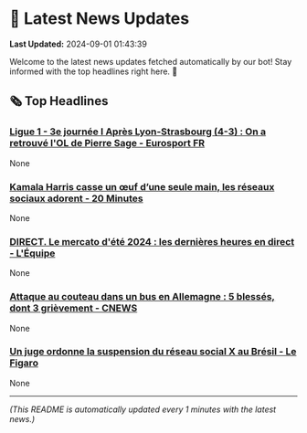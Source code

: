 # 📰 Latest News Updates
**Last Updated:** 2024-09-01 01:43:39

Welcome to the latest news updates fetched automatically by our bot! Stay informed with the top headlines right here. 🚀

## 🗞️ Top Headlines

### [Ligue 1 - 3e journée I Après Lyon-Strasbourg (4-3) : On a retrouvé l'OL de Pierre Sage - Eurosport FR](https://news.google.com/rss/articles/CBMi7AFBVV95cUxNcnpKR0ZVYnFHRmFLQ1NjR2FjTkkwR3p2ZkhvZEdzUnhIQkpHd19JVWpDM2dtQzJMdDZqWmVKMWszSWQ5RUJlSXFJcnVCTUZsa0ZJR3oyeE1mWEM4amRWTFQ5b0hvOFVyWDBWM2pGczBCNmtHWkpzNW5hOWhCVkV2RmVNMEpDTEc2NDlMbjhtQ2tkYjkyWkhzbVY2ZmNEV1diRUprTkxsRHR6c1lpRVpaSW50ZUlDZ3l0SkFwRFN6eFBNbWpKTlVxTkNlRVpKOVhYaDBaVUowTmZhZV9UR0lFT2EtcUl0MHNyNjVvdw?oc=5)
None

### [Kamala Harris casse un œuf d’une seule main, les réseaux sociaux adorent - 20 Minutes](https://news.google.com/rss/articles/CBMihAJBVV95cUxNMGo4MW9JUjg5NzdmdGdZZlhTQ0NzR0ZYQkt3TVlCMnFaYjc0VTdPdUZkSlhhM25uWC1XNFl1VVNRTV9VMzVtYnFnY0ZKOFVVVUs3VTNUUzVfTTM2LXVtTFBUV0JaUGdhRnFENTRMSFUxRXcwX0E4Vi1NVjNkR0NuZFZZenNQVVYzUm13RmRHWVBfTVk2U3BjZzZHYlMyNVNRSVRqZXV6eFF1dVExREphakowd1V6dkJ1LUdSVE1FaWl6WFhWNENaLWd3UzBZSC0wRjZsLXN0Q0xJUVVaaDVub240RzB5Y3VJRFROMGRyYWotMWJWb1JNT0FQREFrbEhOLUxDaQ?oc=5)
None

### [DIRECT. Le mercato d'été 2024 : les dernières heures en direct - L'Équipe](https://news.google.com/rss/articles/CBMihgFBVV95cUxQOEQ1SGVfcTJ3bklSdEZRNGItcGZreklfZ0d6U2FBWmdxQnlGU1k0clVidWhGeWtZd3JXVkU2SjJ0WmRaczdHdmhDVUt5SmllMXJNSmhIVDEyUkd0eUc3MWVEbFZRVExFaERiRVVtazM5a28zeW8yUUJBeXdLN1RaUldQTk1iUQ?oc=5)
None

### [Attaque au couteau dans un bus en Allemagne : 5 blessés, dont 3 grièvement - CNEWS](https://news.google.com/rss/articles/CBMiuAFBVV95cUxNNVhJLS1IeHFyY0tqM0QtTWZ0SDNoME9jbktxeF9ZQ1EzTWJuSzk1VzJrUXA5VDRXMlVxT1dFYXFfNXpOLW1HMGxCZ0k2M0JZYTNNbUdMMmRNMGpJRGJPUmdTSm5ZcWdabXhncEhqbG5wbGppT2dRY29lTTQ1NE4yRFQ0R0w3dzE0aXBmWm55dEpkVG9jVFVYRlloblBfLUsxMUNfZVE3YWN4ajNBeDJaQk9LSUxKVVhG0gG-AUFVX3lxTE85QmlHQ3BaakJ6U3JFX0I5ZzNDRG0weGVYdmJ4dG91anV1akx0ci02NVVieG1Sa1hHX2pwNUk4a25XR1BBMXFEOHEwY3NNcDVfRDJfQ1ZxU1ViWmN3Rks0Y1Y0a1FFdm52OGpGbGpuTzFUMnkxYzBRaktXMTVMM3RSSkVuaERmc3ViR05NdHhsT2ZUT2hmeUpNTHNadHhCb0QwcmxjVXJWaHdrTmZsSkZCSmRCeFZzM0ltTFVZQWc?oc=5)
None

### [Un juge ordonne la suspension du réseau social X au Brésil - Le Figaro](https://news.google.com/rss/articles/CBMirgFBVV95cUxObUlaaDZGM1JsR09FTXhucEw4WTdFaTRaLW5CR2NqVU4tbEFBTlo5LTYwbjZtQmV0UndSbnNRbnZid0JLMy1xZ05NT3hENHBoek84d0g4eE5NSmR2bEpnTFJDdzNSUnlKTUNhaTI5d19FbEJFb0R0R2NSVGFfb1Nrcmw2d1hCakdkdU5ZMlNXUVBsM1FSdF9iX05BNjdqMUd4Rk5oLVRzb3hxRUZjMmc?oc=5)
None

---
*(This README is automatically updated every 1 minutes with the latest news.)*

